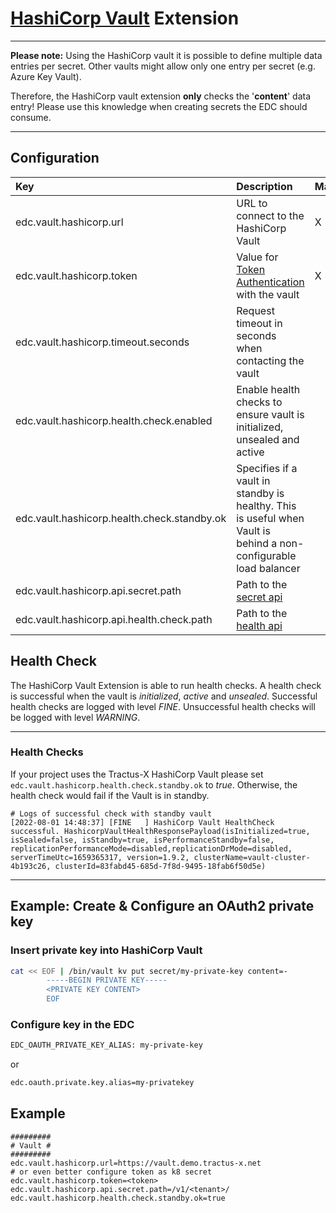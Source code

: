# [HashiCorp Vault](https://www.vaultproject.io/) Extension

---

**Please note:**
Using the HashiCorp vault it is possible to define multiple data entries per secret. Other vaults might allow only one
entry per secret (e.g. Azure Key Vault).

Therefore, the HashiCorp vault extension **only** checks the '**content**' data entry! Please use this knowledge when
creating secrets the EDC should consume.

---

## Configuration

| Key                                         | Description                                                                                                      | Mandatory | Default          |
|:--------------------------------------------|:-----------------------------------------------------------------------------------------------------------------|-----------|------------------|
| edc.vault.hashicorp.url                     | URL to connect to the HashiCorp Vault                                                                            | X         |                  |     |
| edc.vault.hashicorp.token                   | Value for [Token Authentication](https://www.vaultproject.io/docs/auth/token) with the vault                     | X         |                  |     |
| edc.vault.hashicorp.timeout.seconds         | Request timeout in seconds when contacting the vault                                                             |           | `30`             |
| edc.vault.hashicorp.health.check.enabled    | Enable health checks to ensure vault is initialized, unsealed and active                                         |           | `true`           |
| edc.vault.hashicorp.health.check.standby.ok | Specifies if a vault in standby is healthy. This is useful when Vault is behind a non-configurable load balancer |           | `false`          |
| edc.vault.hashicorp.api.secret.path         | Path to the [secret api](https://www.vaultproject.io/api-docs/secret/kv/kv-v1)                                   |           | `/v1/secret`     |
| edc.vault.hashicorp.api.health.check.path   | Path to the [health api](https://www.vaultproject.io/api-docs/system/health)                                     |           | `/v1/sys/health` |

## Health Check

The HashiCorp Vault Extension is able to run health checks. A health check is successful when the vault is
_initialized_, _active_ and _unsealed_. Successful health checks are logged with level _FINE_. Unsuccessful health
checks will be logged
with level _WARNING_.

---

### Health Checks

If your project uses the Tractus-X HashiCorp Vault please set `edc.vault.hashicorp.health.check.standby.ok` to _true_.
Otherwise, the health check would fail if the Vault is in standby.

```plain
# Logs of successful check with standby vault
[2022-08-01 14:48:37] [FINE   ] HashiCorp Vault HealthCheck successful. HashicorpVaultHealthResponsePayload(isInitialized=true, isSealed=false, isStandby=true, isPerformanceStandby=false, replicationPerformanceMode=disabled,replicationDrMode=disabled, serverTimeUtc=1659365317, version=1.9.2, clusterName=vault-cluster-4b193c26, clusterId=83fabd45-685d-7f8d-9495-18fab6f50d5e)
```

---

## Example: Create & Configure an OAuth2 private key

### Insert private key into HashiCorp Vault

```bash
cat << EOF | /bin/vault kv put secret/my-private-key content=-
        -----BEGIN PRIVATE KEY-----
        <PRIVATE KEY CONTENT>
        EOF
```

### Configure key in the EDC

```bash
EDC_OAUTH_PRIVATE_KEY_ALIAS: my-private-key
```

or

```bash
edc.oauth.private.key.alias=my-privatekey
```

## Example

```properties
#########
# Vault #
#########
edc.vault.hashicorp.url=https://vault.demo.tractus-x.net
# or even better configure token as k8 secret
edc.vault.hashicorp.token=<token>
edc.vault.hashicorp.api.secret.path=/v1/<tenant>/
edc.vault.hashicorp.health.check.standby.ok=true
```
